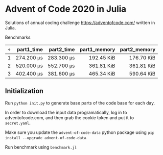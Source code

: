# Advent of Code 2020 in Julia

Solutions of annual coding challenge https://adventofcode.com/ written in Julia.

Benchmarks

|   ∘ | part1_time | part2_time | part1_memory | part2_memory |
| ---:| ----------:| ----------:| ------------:| ------------:|
|   1 | 274.200 μs | 283.300 μs |   192.45 KiB |   176.70 KiB |
|   2 | 520.000 μs | 552.700 μs |   361.81 KiB |   361.81 KiB |
|   3 | 402.400 μs | 381.600 μs |   465.34 KiB |   590.64 KiB |

## Initialization

Run `python init.py` to generate base parts of the code base for each day.

In order to download the input data programatically, log in to adventofcode.com, and then grab the cookie token and put it to `secret.yaml`.

Make sure you update the `advent-of-code-data` python package using `pip install --upgrade advent-of-code-data`.

Run benchmark using `benchmark.jl`
